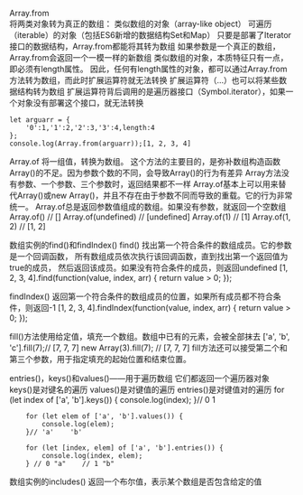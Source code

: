 Array.from     
将两类对象转为真正的数组：
    类似数组的对象（array-like object）
    可遍历（iterable）的对象（包括ES6新增的数据结构Set和Map）
    只要是部署了Iterator接口的数据结构，Array.from都能将其转为数组
    如果参数是一个真正的数组，Array.from会返回一个一模一样的新数组
    类似数组的对象，本质特征只有一点，即必须有length属性。
        因此，任何有length属性的对象，都可以通过Array.from方法转为数组，而此时扩展运算符就无法转换
扩展运算符（...）也可以将某些数据结构转为数组
    扩展运算符背后调用的是遍历器接口（Symbol.iterator），如果一个对象没有部署这个接口，就无法转换

    let arguarr = {
        '0':1,'1':2,'2':3,'3':4,length:4
    };
    console.log(Array.from(arguarr));[1, 2, 3, 4]


Array.of      将一组值，转换为数组。
    这个方法的主要目的，是弥补数组构造函数Array()的不足。因为参数个数的不同，会导致Array()的行为有差异
    Array方法没有参数、一个参数、三个参数时，返回结果都不一样
    Array.of基本上可以用来替代Array()或new Array()，并且不存在由于参数不同而导致的重载。它的行为非常统一。
    Array.of总是返回参数值组成的数组。如果没有参数，就返回一个空数组
        Array.of() // []
        Array.of(undefined) // [undefined]
        Array.of(1) // [1]
        Array.of(1, 2) // [1, 2]


数组实例的find()和findIndex()
find()  找出第一个符合条件的数组成员。它的参数是一个回调函数，
        所有数组成员依次执行该回调函数，直到找出第一个返回值为true的成员，
        然后返回该成员。如果没有符合条件的成员，则返回undefined
        [1, 2, 3, 4].find(function(value, index, arr) {
            return value > 0;
        });

findIndex() 返回第一个符合条件的数组成员的位置，如果所有成员都不符合条件，则返回-1
        [1, 2, 3, 4].findIndex(function(value, index, arr) {
            return value > 0;
        });


fill()方法使用给定值，填充一个数组。数组中已有的元素，会被全部抹去
    ['a', 'b', 'c'].fill(7);// [7, 7, 7]
    new Array(3).fill(7); // [7, 7, 7]
fill方法还可以接受第二个和第三个参数，用于指定填充的起始位置和结束位置。


entries()，keys()和values()——用于遍历数组 它们都返回一个遍历器对象
    keys()是对键名的遍历
    values()是对键值的遍历
    entries()是对键值对的遍历
        for (let index of ['a', 'b'].keys()) {
            console.log(index);
        }// 0   1

        for (let elem of ['a', 'b'].values()) {
            console.log(elem);
        }// 'a'    'b'

        for (let [index, elem] of ['a', 'b'].entries()) {
            console.log(index, elem);
        } // 0 "a"    // 1 "b"


数组实例的includes()   返回一个布尔值，表示某个数组是否包含给定的值


